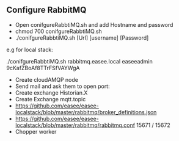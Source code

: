 ## Configure RabbitMQ

- Open conifgureRabbtiMQ.sh and add Hostname and password
- chmod 700 conifgureRabbtiMQ.sh
- ./conifgureRabbtiMQ.sh [Url] [username] [Password]

e.g for local stack:

./conifgureRabbtiMQ.sh rabbitmq.easee.local easeeadmin 9cKafZBoAf8TTrFSfVAYWgA

- Create cloudAMQP node
- Send mail and ask them to open port:
- Create exchange Historian.X
- Create Exchange mqtt.topic
- https://github.com/easee/easee-localstack/blob/master/rabbitmq/broker_definitions.json
- https://github.com/easee/easee-localstack/blob/master/rabbitmq/rabbitmq.conf 15671 / 15672
- Chopper worker
